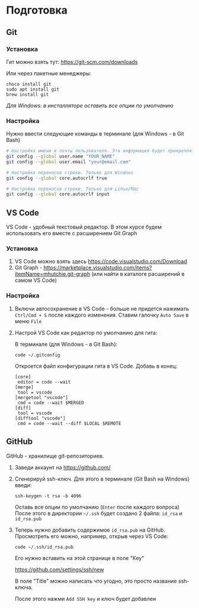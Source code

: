 # Подготовка

## Git

### Установка

Гит можно взять тут: https://git-scm.com/downloads

Или через пакетные менеджеры: 
```
choco install git
sudo apt install git
brew install git
```
*Для Windows: в инсталляторе оставить все опции по умолчанию*

### Настройка

Нужно ввести следующие команды в терминале (для Windows - в Git Bash)

```bash
# Настройка имени и почты пользователя. Эта информация будет прикрепляться к каждому коммиту
git config --global user.name "YOUR_NAME"
git config --global user.email "your@email.com"

# Настройка переносов строки. Только для Windows
git config --global core.autocrlf true

# Настройка переносов строки. Только для Linux/Mac
git config --global core.autocrlf input
```



## VS Code 

VS Code - удобный текстовый редактор. В этом курсе будем использовать его вместе с расширением Git Graph

### Установка

1. VS Code можно взять здесь <https://code.visualstudio.com/Download> 
2. Git Graph - <https://marketplace.visualstudio.com/items?itemName=mhutchie.git-graph> (или найти в каталоге расширений в самом VS Code)

### Настройка

1. Включи автосохранение в VS Code - больше не придется нажимать `Ctrl/Cmd + S` после каждого изменения. Ставим галочку `Auto Save` в меню  `File`

2. Настрой VS Code как редактор по умолчанию для гита:

   В терминале (для Windows - в Git Bash):

   `code ~/.gitconfig`

   Откроется файл конфигурации гита в VS Code. Добавь в конец:

   ```
   [core]
   	editor = code --wait
   [merge]
   	tool = vscode
   [mergetool "vscode"]
   	cmd = code --wait $MERGED
   [diff]
   	tool = vscode
   [difftool "vscode"]
   	cmd = code --wait --diff $LOCAL $REMOTE
   ```

   

## GitHub

GitHub - хранилище git-репозиториев.

1. Заведи аккаунт на <https://github.com/> 

2. Сгенерируй ssh-ключ. Для этого в терминале (Git Bash на Windows) введи:

   `ssh-keygen -t rsa -b 4096`

   Оставь все опции по умолчанию (`Enter` после каждого вопроса)
   После этого в директории `~/.ssh` будет создано 2 файла: `id_rsa` и `id_rsa.pub`

3. Теперь нужно добавить содержимое `id_rsa.pub` на GitHub. Просмотреть его можно, например, открыв через VS Code: 

   `code ~/.ssh/id_rsa.pub`

   Его нужно вставить на этой странице в поле "Key"

   <https://github.com/settings/ssh/new> 
   
   В поле "Title" можно написать что угодно, это просто название ssh-ключа.
   
   После этого нажми `Add SSH key` и ключ будет добавлен
   

